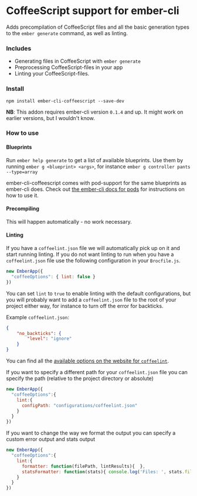 # CoffeeScript support for ember-cli
Adds precompilation of CoffeeScript files and all the basic generation
types to the `ember generate` command, as well as linting.

### Includes
- Generating files in CoffeeScript with `ember generate`
- Preprocessing CoffeeScript-files in your app
- Linting your CoffeeScript-files.

### Install
```
npm install ember-cli-coffeescript --save-dev
```

**NB**: This addon requires ember-cli version `0.1.4` and up. It might work on
earlier versions, but I wouldn't know.

### How to use

#### Blueprints
Run `ember help generate` to get a list of available blueprints.
Use them by running `ember g <blueprint> <args>`, for instance `ember g
controller pants --type=array`

ember-cli-coffeescript comes with pod-support for the same blueprints as ember-cli
does. Check out [the ember-cli docs for pods](http://www.ember-cli.com/#pods)
for instructions on how to use it.

#### Precompiling
This will happen automatically - no work necessary.

#### Linting
If you have a `coffeelint.json` file we will automatically pick up on it and start running linting.
If you do not want linting to run when you have a `coffeelint.json` file use the following configuration
in your `Brocfile.js`.

```javascript
new EmberApp({
  "coffeeOptions": { lint: false }
})
```

You can set `lint` to `true` to enable linting with the default configurations, but you will probably
want to add a `coffeelint.json` file to the root of your project either way, for instance to turn
off the error for backticks.

Example `coffeelint.json`:

```json
{
    "no_backticks": {
        "level": "ignore"
    }
}
```

You can find all the [available options on the website for `coffeelint`](http://www.coffeelint.org/#options).

If you want to specify a different path for your `coffeelint.json` file you can specify the path
(relative to the project directory or absolute)

```javascript
new EmberApp({
  "coffeeOptions":{
    lint:{
      configPath: "configurations/coffeelint.json"
    }
  }
})
```

If you want to change the way we format the output you can specify a custom error output and stats output

```javascript
new EmberApp({
  "coffeeOptions":{
    lint:{
      formatter: function(filePath, lintResults){  },
      statsFormatter: function(stats){ console.log('Files: ', stats.fileCount, "Errors: ", stats.errorCount) }
    }
  }
})
```
